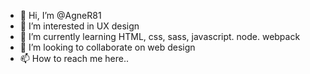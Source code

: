 - 👋 Hi, I’m @AgneR81
- 👀 I’m interested in UX design
- 🌱 I’m currently learning HTML, css, sass, javascript. node. webpack
- 💞️ I’m looking to collaborate on web design
- 📫 How to reach me here..

<!---
AgneR81/AgneR81 is a ✨ special ✨ repository because its `README.md` (this file) appears on your GitHub profile.
You can click the Preview link to take a look at your changes.
--->
